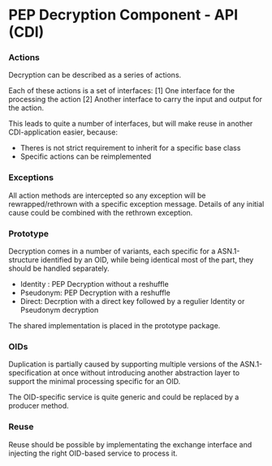 PEP Decryption Component  - API (CDI)
=====================================

### Actions 

Decryption can be described as a series of actions. 

Each of these actions is a set of interfaces:
[1] One interface for the processing the action
[2] Another interface to carry the input and output for the action.

This leads to quite a number of interfaces, but will make reuse in another CDI-application easier,
because:
- Theres is not strict requirement to inherit for a specific base class
- Specific actions can be reimplemented

### Exceptions

All action methods are intercepted so any exception will be rewrapped/rethrown with a specific
exception message. Details of any initial cause could be combined with the rethrown exception. 

### Prototype

Decryption comes in a number of variants, each specific for a ASN.1-structure identified by an OID, 
while being identical most of the part, they should be handled separately.

- Identity : PEP Decryption without a reshuffle
- Pseudonym:  PEP Decryption with a reshuffle 
- Direct: Decrption with a direct key followed by a regulier Identity or Pseudonym decryption 

The shared implementation is placed in the prototype package.

### OIDs

Duplication is partially caused by supporting multiple versions of the ASN.1-specification at once without
introducing another abstraction layer to support the minimal processing specific for an OID.

The OID-specific service is quite generic and could be replaced by a producer method.

### Reuse

Reuse should be possible by implementating the exchange interface and injecting the right OID-based
service to process it. 



